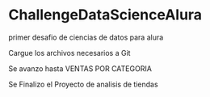 # ChallengeDataScienceAlura
primer desafio de ciencias de datos para alura 

Cargue los archivos necesarios a Git

Se avanzo hasta VENTAS POR CATEGORIA

Se Finalizo el Proyecto de analisis de tiendas
